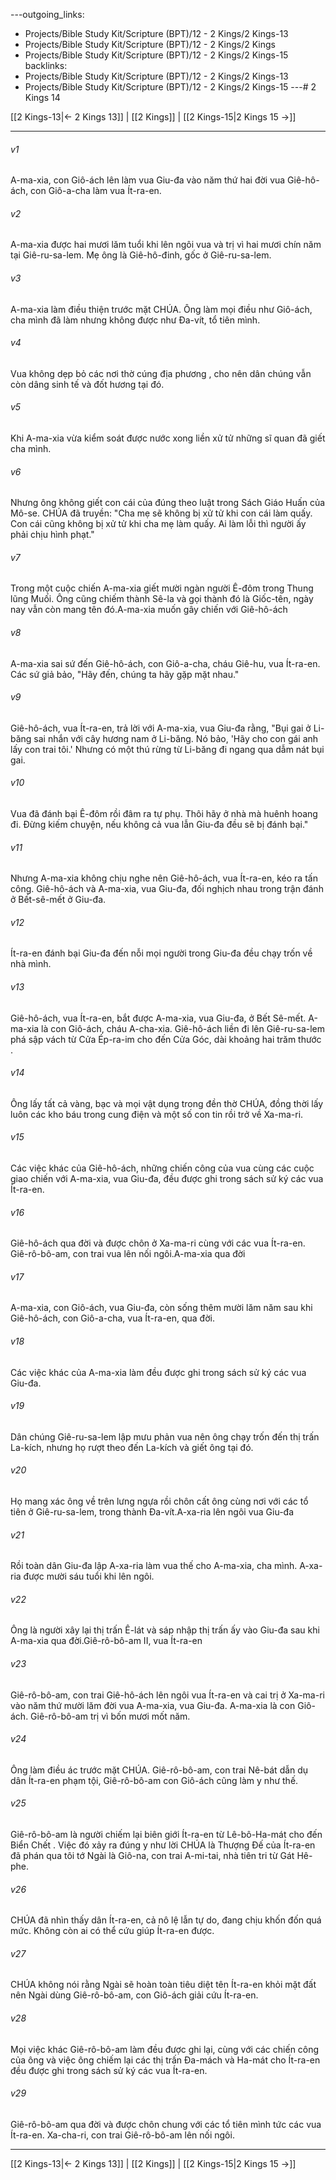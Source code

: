 ---outgoing_links:
  - Projects/Bible Study Kit/Scripture (BPT)/12 - 2 Kings/2 Kings-13
  - Projects/Bible Study Kit/Scripture (BPT)/12 - 2 Kings/2 Kings
  - Projects/Bible Study Kit/Scripture (BPT)/12 - 2 Kings/2 Kings-15
backlinks:
  - Projects/Bible Study Kit/Scripture (BPT)/12 - 2 Kings/2 Kings-13
  - Projects/Bible Study Kit/Scripture (BPT)/12 - 2 Kings/2 Kings-15
---# 2 Kings 14

[[2 Kings-13|← 2 Kings 13]] | [[2 Kings]] | [[2 Kings-15|2 Kings 15 →]]
***



###### v1 
A-ma-xia, con Giô-ách lên làm vua Giu-đa vào năm thứ hai đời vua Giê-hô-ách, con Giô-a-cha làm vua Ít-ra-en. 

###### v2 
A-ma-xia được hai mươi lăm tuổi khi lên ngôi vua và trị vì hai mươi chín năm tại Giê-ru-sa-lem. Mẹ ông là Giê-hô-đinh, gốc ở Giê-ru-sa-lem. 

###### v3 
A-ma-xia làm điều thiện trước mặt CHÚA. Ông làm mọi điều như Giô-ách, cha mình đã làm nhưng không được như Đa-vít, tổ tiên mình. 

###### v4 
Vua không dẹp bỏ các nơi thờ cúng địa phương , cho nên dân chúng vẫn còn dâng sinh tế và đốt hương tại đó. 

###### v5 
Khi A-ma-xia vừa kiểm soát được nước xong liền xử tử những sĩ quan đã giết cha mình. 

###### v6 
Nhưng ông không giết con cái của đúng theo luật trong Sách Giáo Huấn của Mô-se. CHÚA đã truyền: "Cha mẹ sẽ không bị xử tử khi con cái làm quấy. Con cái cũng không bị xử tử khi cha mẹ làm quấy. Ai làm lỗi thì người ấy phải chịu hình phạt." 

###### v7 
Trong một cuộc chiến A-ma-xia giết mười ngàn người Ê-đôm trong Thung lũng Muối. Ông cũng chiếm thành Sê-la và gọi thành đó là Giốc-tên, ngày nay vẫn còn mang tên đó.A-ma-xia muốn gây chiến với Giê-hô-ách 

###### v8 
A-ma-xia sai sứ đến Giê-hô-ách, con Giô-a-cha, cháu Giê-hu, vua Ít-ra-en. Các sứ giả bảo, "Hãy đến, chúng ta hãy gặp mặt nhau." 

###### v9 
Giê-hô-ách, vua Ít-ra-en, trả lời với A-ma-xia, vua Giu-đa rằng, "Bụi gai ở Li-băng sai nhắn với cây hương nam ở Li-băng. Nó bảo, 'Hãy cho con gái anh lấy con trai tôi.' Nhưng có một thú rừng từ Li-băng đi ngang qua dẫm nát bụi gai. 

###### v10 
Vua đã đánh bại Ê-đôm rồi đâm ra tự phụ. Thôi hãy ở nhà mà huênh hoang đi. Đừng kiếm chuyện, nếu không cả vua lẫn Giu-đa đều sẽ bị đánh bại." 

###### v11 
Nhưng A-ma-xia không chịu nghe nên Giê-hô-ách, vua Ít-ra-en, kéo ra tấn công. Giê-hô-ách và A-ma-xia, vua Giu-đa, đối nghịch nhau trong trận đánh ở Bết-sê-mết ở Giu-đa. 

###### v12 
Ít-ra-en đánh bại Giu-đa đến nỗi mọi người trong Giu-đa đều chạy trốn về nhà mình. 

###### v13 
Giê-hô-ách, vua Ít-ra-en, bắt được A-ma-xia, vua Giu-đa, ở Bết Sê-mết. A-ma-xia là con Giô-ách, cháu A-cha-xia. Giê-hô-ách liền đi lên Giê-ru-sa-lem phá sập vách từ Cửa Ép-ra-im cho đến Cửa Góc, dài khoảng hai trăm thước . 

###### v14 
Ông lấy tất cả vàng, bạc và mọi vật dụng trong đền thờ CHÚA, đồng thời lấy luôn các kho báu trong cung điện và một số con tin rồi trở về Xa-ma-ri. 

###### v15 
Các việc khác của Giê-hô-ách, những chiến công của vua cùng các cuộc giao chiến với A-ma-xia, vua Giu-đa, đều được ghi trong sách sử ký các vua Ít-ra-en. 

###### v16 
Giê-hô-ách qua đời và được chôn ở Xa-ma-ri cùng với các vua Ít-ra-en. Giê-rô-bô-am, con trai vua lên nối ngôi.A-ma-xia qua đời 

###### v17 
A-ma-xia, con Giô-ách, vua Giu-đa, còn sống thêm mười lăm năm sau khi Giê-hô-ách, con Giô-a-cha, vua Ít-ra-en, qua đời. 

###### v18 
Các việc khác của A-ma-xia làm đều được ghi trong sách sử ký các vua Giu-đa. 

###### v19 
Dân chúng Giê-ru-sa-lem lập mưu phản vua nên ông chạy trốn đến thị trấn La-kích, nhưng họ rượt theo đến La-kích và giết ông tại đó. 

###### v20 
Họ mang xác ông về trên lưng ngựa rồi chôn cất ông cùng nơi với các tổ tiên ở Giê-ru-sa-lem, trong thành Đa-vít.A-xa-ria lên ngôi vua Giu-đa 

###### v21 
Rồi toàn dân Giu-đa lập A-xa-ria làm vua thế cho A-ma-xia, cha mình. A-xa-ria được mười sáu tuổi khi lên ngôi. 

###### v22 
Ông là người xây lại thị trấn Ê-lát và sáp nhập thị trấn ấy vào Giu-đa sau khi A-ma-xia qua đời.Giê-rô-bô-am II, vua Ít-ra-en 

###### v23 
Giê-rô-bô-am, con trai Giê-hô-ách lên ngôi vua Ít-ra-en và cai trị ở Xa-ma-ri vào năm thứ mười lăm đời vua A-ma-xia, vua Giu-đa. A-ma-xia là con Giô-ách. Giê-rô-bô-am trị vì bốn mươi mốt năm. 

###### v24 
Ông làm điều ác trước mặt CHÚA. Giê-rô-bô-am, con trai Nê-bát dẫn dụ dân Ít-ra-en phạm tội, Giê-rô-bô-am con Giô-ách cũng làm y như thế. 

###### v25 
Giê-rô-bô-am là người chiếm lại biên giới Ít-ra-en từ Lê-bô-Ha-mát cho đến Biển Chết . Việc đó xảy ra đúng y như lời CHÚA là Thượng Đế của Ít-ra-en đã phán qua tôi tớ Ngài là Giô-na, con trai A-mi-tai, nhà tiên tri từ Gát Hê-phe. 

###### v26 
CHÚA đã nhìn thấy dân Ít-ra-en, cả nô lệ lẫn tự do, đang chịu khốn đốn quá mức. Không còn ai có thể cứu giúp Ít-ra-en được. 

###### v27 
CHÚA không nói rằng Ngài sẽ hoàn toàn tiêu diệt tên Ít-ra-en khỏi mặt đất nên Ngài dùng Giê-rô-bô-am, con Giô-ách giải cứu Ít-ra-en. 

###### v28 
Mọi việc khác Giê-rô-bô-am làm đều được ghi lại, cùng với các chiến công của ông và việc ông chiếm lại các thị trấn Đa-mách và Ha-mát cho Ít-ra-en đều được ghi trong sách sử ký các vua Ít-ra-en. 

###### v29 
Giê-rô-bô-am qua đời và được chôn chung với các tổ tiên mình tức các vua Ít-ra-en. Xa-cha-ri, con trai Giê-rô-bô-am lên nối ngôi.

***
[[2 Kings-13|← 2 Kings 13]] | [[2 Kings]] | [[2 Kings-15|2 Kings 15 →]]
